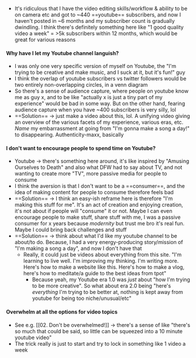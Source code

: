 - It's ridiculous that I have the video editing skills/workflow & ability to be on camera etc and got to ~440 ==youtube== subscribers, and now I haven't posted in ~6 months and my subscriber count is gradually dwindling. I think there's definitely something here like "1 good quality video a week" = >5k subscribers within 12 months, which would be great for various reasons
#### Why have I let my Youtube channel languish?
- I was only one very specific version of myself on Youtube, the "I'm trying to be creative and make music, and I suck at it, but it's fun!" guy
- I think the overlap of youtube subscribers vs twitter followers would be two entirely non-overlapping circles, in a venn diagram
- So there's a sense of audience capture, where people on youtube know me as guy x, and to be like "actually x is just a tiny part of my experience" would be bad in some way. But on the other hand, fearing audience capture when you have ~400 subscribers is very silly, lol
- ==Solution== → just make a video about this, lol. A unifying video giving an overview of the various facets of my experience, various eras, etc. *Name* my embarrassment at going from "I'm gonna make a song a day!" to disappearing. Authenticity-maxx, basically
#### I don't want to encourage people to spend time on Youtube? 
- Youtube → there's something here around, it's like inspired by "Amusing Ourselves to Death" and also what DFW had to say about TV, and not wanting to create more "TV", more passive media for people to consume
- I think the aversion is that I don't want to be a ==consumer==, and the idea of making content for people to consume therefore feels bad
- ==Solution== → I think an easy-ish reframe here is therefore "I'm making this stuff for me". It's an act of creation and enjoying creation, it's not about if people will "consume" it or not. Maybe I can even encourage people to make stuff, share stuff with me, I was a passive consumer for x years because *modernity* but trust me bro it's real fun. Maybe I could bring back challenges and stuff
- ==Solution== → think about what I'd like my youtube channel to be about/to do. Because, I had a very energy-producing story/mission of "I'm making a song a day", and now I don't have that
	- Really, it could just be videos about everything from this site. "I'm learning to live well. I'm improving my thinking. I'm writing more. Here's how to make a website like this. Here's how to make a vlog, here's how to meditate/a guide to the best ideas from tpot"
		- Because yeah, my Youtube era 1.0 was *just* about "how I'm trying to be more creative". So what about era 2.0 being "here's *everything* I'm trying to be better at, nothing is kept away from youtube for being too niche/unusual/etc"
#### Overwhelm at all the options for video topics
- See e.g. [[02. Don't be overwhelmed!]] → there's a sense of like "there's so much that could be said, so little can be squeezed into a 10 minute youtube video"
- The trick really is just to start and try to lock in something like 1 video a week